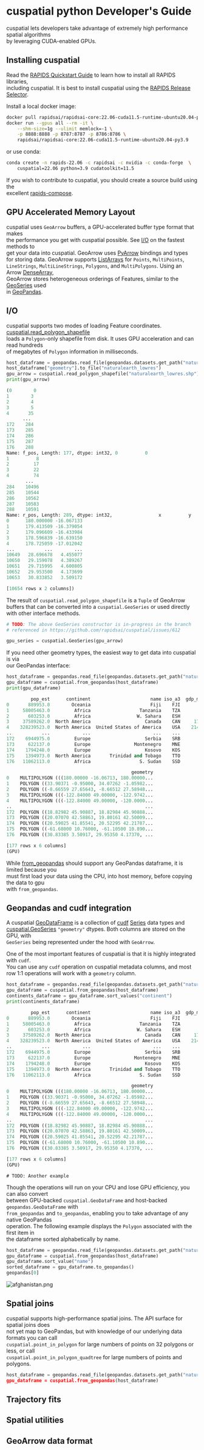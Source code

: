 [//]: <> (This document was written on a 94 line width terminal. Every line is spaced)
[//]: <> (precisely using the markdown "double-space" carriage return rule.)
[//]: <> (All links begin on the next line, which improves document readability in text)
[//]: <> (format and allows lining up the parenthesis on the next line for good width.)


# cuspatial python Developer's Guide

cuspatial lets developers take advantage of extremely high performance spatial algorithms  
by leveraging CUDA-enabled GPUs.

## Installing cuspatial

Read the [RAPIDS Quickstart Guide](
https://rapids.ai/start.html     ) to learn how to install all RAPIDS libraries,  
including cuspatial. It is best to install cuspatial using the [RAPIDS Release Selector](
https://rapids.ai/start.html#get-rapids).  

Install a local docker image:

```bash
docker pull rapidsai/rapidsai-core:22.06-cuda11.5-runtime-ubuntu20.04-py3.9
docker run --gpus all --rm -it \
    --shm-size=1g --ulimit memlock=-1 \
    -p 8888:8888 -p 8787:8787 -p 8786:8786 \
    rapidsai/rapidsai-core:22.06-cuda11.5-runtime-ubuntu20.04-py3.9
```

or use conda:

```bash
conda create -n rapids-22.06 -c rapidsai -c nvidia -c conda-forge  \
    cuspatial=22.06 python=3.9 cudatoolkit=11.5
```

If you wish to contribute to cuspatial, you should create a source build using the  
excellent [rapids-compose](
https://github.com/trxcllnt/rapids-compose).  


## GPU Accelerated Memory Layout

cuspatial uses `GeoArrow` buffers, a GPU-accelerated buffer type format that makes  
the performance you get with cuspatial possible. See [I/O](#io) on the fastest methods to  
get your data into cuspatial. GeoArrow uses [PyArrow](
https://arrow.apache.org/docs/python/index.html       ) bindings and types  
for storing data. GeoArrow supports [ListArrays](
https://arrow.apache.org/docs/python/data.html#arrays) for `Points`, `MultiPoints`,  
`LineStrings`, `MultiLineStrings`, `Polygons`, and `MultiPolygons`. Using an Arrow [DenseArray](
https://arrow.apache.org/docs/python/data.html#union-arrays),  
GeoArrow stores heterogeneous orderings of Features, similar to the [GeoSeries](
https://geopandas.org/en/stable/docs/reference/api/geopandas.GeoSeries.html     ) used  
in [GeoPandas](
https://geopandas.org/en/stable/index.html).

## I/O

cuspatial supports two modes of loading Feature coordinates. [cuspatial.read_polygon_shapefile](
https://docs.rapids.ai/api/cuspatial/stable/api_docs/io.html#cuspatial.read_polygon_shapefile)  
loads a `Polygon`-only shapefile from disk. It uses GPU acceleration and can read hundreds  
of megabytes of `Polygon` information in milliseconds.  

```python
host_dataframe = geopandas.read_file(geopandas.datasets.get_path("naturalearth_lowres"))
host_dataframe["geometry"].to_file("naturalearth_lowres")
gpu_arrow = cuspatial.read_polygon_shapefile("naturalearth_lowres.shp")
print(gpu_arrow)

(0        0
1        3
2        4
3        5
4       35
      ... 
172    284
173    285
174    286
175    287
176    288
Name: f_pos, Length: 177, dtype: int32, 0          0
1          8
2         17
3         22
4         74
       ...  
284    10496
285    10544
286    10562
287    10583
288    10591
Name: r_pos, Length: 289, dtype: int32,                 x          y
0      180.000000 -16.067133
1      179.413509 -16.379054
2      179.096609 -16.433984
3      178.596839 -16.639150
4      178.725059 -17.012042
...           ...        ...
10649   28.696678   4.455077
10650   29.159078   4.389267
10651   29.715995   4.600805
10652   29.953500   4.173699
10653   30.833852   3.509172

[10654 rows x 2 columns])
```

The result of `cuspatial.read_polygon_shapefile` is a `Tuple` of GeoArrow buffers that can
be converted into a `cuspatial.GeoSeries` or used directly with other interface methods.  

```python
# TODO: The above GeoSeries constructor is in-progress in the branch  
# referenced in https://github.com/rapidsai/cuspatial/issues/612

gpu_series = cuspatial.GeoSeries(gpu_arrow)
```


If you need other geometry types, the easiest way to get data into cuspatial is via  
our GeoPandas interface:

```python
host_dataframe = geopandas.read_file(geopandas.datasets.get_path("naturalearth_lowres"))
gpu_dataframe = cuspatial.from_geopandas(host_dataframe)
print(gpu_dataframe)

         pop_est      continent                      name iso_a3  gdp_md_est  \
0       889953.0        Oceania                      Fiji    FJI        5496   
1     58005463.0         Africa                  Tanzania    TZA       63177   
2       603253.0         Africa                 W. Sahara    ESH         907   
3     37589262.0  North America                    Canada    CAN     1736425   
4    328239523.0  North America  United States of America    USA    21433226   
..           ...            ...                       ...    ...         ...   
172    6944975.0         Europe                    Serbia    SRB       51475   
173     622137.0         Europe                Montenegro    MNE        5542   
174    1794248.0         Europe                    Kosovo    KOS        7926   
175    1394973.0  North America       Trinidad and Tobago    TTO       24269   
176   11062113.0         Africa                  S. Sudan    SSD       11998   

                                              geometry  
0    MULTIPOLYGON (((180.00000 -16.06713, 180.00000...  
1    POLYGON ((33.90371 -0.95000, 34.07262 -1.05982...  
2    POLYGON ((-8.66559 27.65643, -8.66512 27.58948...  
3    MULTIPOLYGON (((-122.84000 49.00000, -122.9742...  
4    MULTIPOLYGON (((-122.84000 49.00000, -120.0000...  
..                                                 ...  
172  POLYGON ((18.82982 45.90887, 18.82984 45.90888...  
173  POLYGON ((20.07070 42.58863, 19.80161 42.50009...  
174  POLYGON ((20.59025 41.85541, 20.52295 42.21787...  
175  POLYGON ((-61.68000 10.76000, -61.10500 10.890...  
176  POLYGON ((30.83385 3.50917, 29.95350 4.17370, ...  

[177 rows x 6 columns]
(GPU)
```

While [from_geopandas](
https://docs.rapids.ai/api/cuspatial/stable/api_docs/io.html#cuspatial.read_polygon_shapefile                       ) should support any GeoPandas dataframe, it is limited because you  
must first load your data using the CPU, into host memory, before copying the data to gpu  
with `from_geopandas`.

## Geopandas and cudf integration

A cuspatial [GeoDataFrame](
https://docs.rapids.ai/api/cuspatial/stable/api_docs/geopandas_compatibility.html#cuspatial.GeoDataFrame               ) is a collection of [cudf](
https://docs.rapids.ai/api/cudf/stable/              ) [Series](
https://docs.rapids.ai/api/cudf/stable/api_docs/series.html    ) data types and  
[cuspatial.GeoSeries](
https://docs.rapids.ai/api/cuspatial/stable/api_docs/geopandas_compatibility.html#cuspatial.GeoSeries             ) `"geometry"` dtypes. Both columns are stored on the GPU, with  
`GeoSeries` being represented under the hood with `GeoArrow`. 

One of the most important features of cuspatial is that it is highly integrated with `cudf`.  
You can use any `cudf` operation on cuspatial metadata columns, and most row 1:1 operations  will work with a `geometry` column.

```python
host_dataframe = geopandas.read_file(geopandas.datasets.get_path("naturalearth_lowres"))
gpu_dataframe = cuspatial.from_geopandas(host_dataframe)
continents_dataframe = gpu_dataframe.sort_values("continent")
print(continents_dataframe)

         pop_est      continent                      name iso_a3  gdp_md_est  \
0       889953.0        Oceania                      Fiji    FJI        5496   
1     58005463.0         Africa                  Tanzania    TZA       63177   
2       603253.0         Africa                 W. Sahara    ESH         907   
3     37589262.0  North America                    Canada    CAN     1736425   
4    328239523.0  North America  United States of America    USA    21433226   
..           ...            ...                       ...    ...         ...   
172    6944975.0         Europe                    Serbia    SRB       51475   
173     622137.0         Europe                Montenegro    MNE        5542   
174    1794248.0         Europe                    Kosovo    KOS        7926   
175    1394973.0  North America       Trinidad and Tobago    TTO       24269   
176   11062113.0         Africa                  S. Sudan    SSD       11998   

                                              geometry  
0    MULTIPOLYGON (((180.00000 -16.06713, 180.00000...  
1    POLYGON ((33.90371 -0.95000, 34.07262 -1.05982...  
2    POLYGON ((-8.66559 27.65643, -8.66512 27.58948...  
3    MULTIPOLYGON (((-122.84000 49.00000, -122.9742...  
4    MULTIPOLYGON (((-122.84000 49.00000, -120.0000...  
..                                                 ...  
172  POLYGON ((18.82982 45.90887, 18.82984 45.90888...  
173  POLYGON ((20.07070 42.58863, 19.80161 42.50009...  
174  POLYGON ((20.59025 41.85541, 20.52295 42.21787...  
175  POLYGON ((-61.68000 10.76000, -61.10500 10.890...  
176  POLYGON ((30.83385 3.50917, 29.95350 4.17370, ...  

[177 rows x 6 columns]
(GPU)
```

```
# TODO: Another example
```

Though the operations will run on your CPU and lose GPU efficiency, you can also convert  
between GPU-backed `cuspatial.GeoDataFrame` and host-backed `geopandas.GeoDataFrame` with  
`from_geopandas` and `to_geopandas`, enabling you to take advantage of any native GeoPandas  
operation. The following example displays the `Polygon` associated with the first item in  
the dataframe sorted alphabetically by name.

```python
host_dataframe = geopandas.read_file(geopandas.datasets.get_path("naturalearth_lowres"))
gpu_dataframe = cuspatial.from_geopandas(host_dataframe)
gpu_dataframe.sort_value("name")
sorted_dataframe = gpu_dataframe.to_geopandas()
geopandas[0]
```
![afghanistan.png](img/afghanistan.png)

## Spatial joins

cuspatial supports high-performance spatial joins. The API surface for spatial joins does  
not yet map to GeoPandas, but with knowledge of our underlying data formats you can call  
`cuspatial.point_in_polygon` for large numbers of points on 32 polygons or less, or call  
`cuspatial.point_in_polygon_quadtree` for large numbers of points and polygons.

```python
host_dataframe = geopandas.read_file(geopandas.datasets.get_path("naturalearth_lowres))
gpu_dataframe = cuspatial.from_geopandas(host_dataframe)
```


## Trajectory fits

## Spatial utilities

## GeoArrow data format
